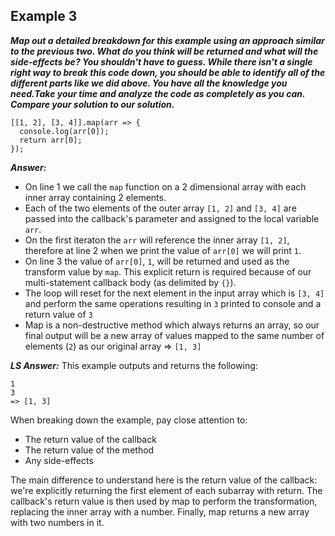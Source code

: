 ## Example 3

***Map out a detailed breakdown for this example using an approach similar to the previous two. What do you think will be returned and what will the side-effects be? You shouldn't have to guess. While there isn't a single right way to break this code down, you should be able to identify all of the different parts like we did above. You have all the knowledge you need.Take your time and analyze the code as completely as you can. Compare your solution to our solution.***

```
[[1, 2], [3, 4]].map(arr => {
  console.log(arr[0]);
  return arr[0];
});
```

***Answer:***
- On line 1 we call the `map` function on a 2 dimensional array with each inner array containing 2 elements.
- Each of the two elements of the outer array `[1, 2]` and `[3, 4]` are passed into the callback's parameter and assigned to the local variable `arr`.
- On the first iteraton the `arr` will reference the inner array `[1, 2]`, therefore at line 2 when we print the value of `arr[0]` we will print `1`.
- On line 3 the value of `arr[0]`, `1`, will be returned and used as the transform value by `map`. This explicit return is required because of our multi-statement callback body (as delimited by `{}`).
- The loop will reset for the next element in the input array which is `[3, 4]` and perform the same operations resulting in `3` printed to console and a return value of `3`
- Map is a non-destructive method which always returns an array, so our final output will be a new array of values mapped to the same number of elements (`2`) as our original array => `[1, 3]`

***LS Answer:***
This example outputs and returns the following:

```
1
3
=> [1, 3]
```

When breaking down the example, pay close attention to:

- The return value of the callback
- The return value of the method
- Any side-effects

The main difference to understand here is the return value of the callback: we're explicitly returning the first element of each subarray with return. The callback's return value is then used by map to perform the transformation, replacing the inner array with a number. Finally, map returns a new array with two numbers in it.

